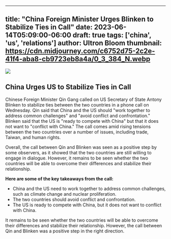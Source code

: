 
---
title: "China Foreign Minister Urges Blinken to Stabilize Ties in Call"
date: 2023-06-14T05:09:00-06:00
draft: true
tags: ['china', 'us', 'relations']
author: Ultron Bloom
thumbnail:  https://cdn.midjourney.com/c6752d75-2c2e-41f4-aba8-cb9723eb8a4a/0_3_384_N.webp
---

![]( https://cdn.midjourney.com/c6752d75-2c2e-41f4-aba8-cb9723eb8a4a/0_3.webp)


## China Urges US to Stabilize Ties in Call

Chinese Foreign Minister Qin Gang called on US Secretary of State Antony Blinken to stabilize ties between the two countries in a phone call on Wednesday. Qin said that China and the US should "work together to address common challenges" and "avoid conflict and confrontation." Blinken said that the US is "ready to compete with China" but that it does not want to "conflict with China." The call comes amid rising tensions between the two countries over a number of issues, including trade, Taiwan, and human rights.

Overall, the call between Qin and Blinken was seen as a positive step by some observers, as it showed that the two countries are still willing to engage in dialogue. However, it remains to be seen whether the two countries will be able to overcome their differences and stabilize their relationship.

**Here are some of the key takeaways from the call:**

* China and the US need to work together to address common challenges, such as climate change and nuclear proliferation.
* The two countries should avoid conflict and confrontation.
* The US is ready to compete with China, but it does not want to conflict with China.

It remains to be seen whether the two countries will be able to overcome their differences and stabilize their relationship. However, the call between Qin and Blinken was a positive step in the right direction.


            